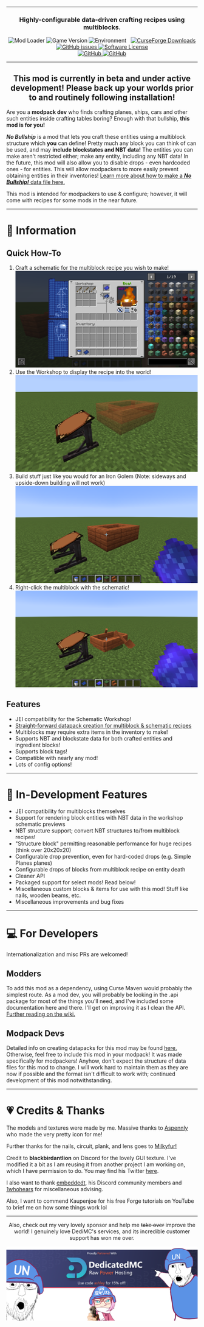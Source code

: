 <div style="text-align: center;">

___

### Highly-configurable data-driven crafting recipes using multiblocks.

<img alt="Mod Loader" src="https://img.shields.io/badge/mod_loader-forge-ffe8e9?style=for-the-badge&labelColor=ffced2">
<img alt="Game Version" src="https://img.shields.io/badge/game_version-1.19.2-ffe8e9?style=for-the-badge&labelColor=ffced2">
<img alt="Environment" src="https://img.shields.io/badge/environment-client | server-ffe8e9?style=for-the-badge&labelColor=ffced2">
&nbsp;
<a href="https://www.curseforge.com/minecraft/mc-mods/no-bullship" rel="nofollow">
    <img alt="CurseForge Downloads" src="https://img.shields.io/curseforge/dt/946299?style=for-the-badge&logo=curseforge&labelColor=ffceea&color=ffe8f5">
</a>
<a href="https://github.com/kawaiicakes/NoBullship/blob/main/LICENSE" rel="nofollow">
    <img alt="GitHub issues" src="https://img.shields.io/github/issues/kawaiicakes/NoBullship?style=for-the-badge&logo=github&labelColor=ffceea&color=ffe8f5&link=https%3A%2F%2Fgithub.com%2Fkawaiicakes%2FNoFortnite">
</a>
<a href="https://www.curseforge.com/minecraft/mc-mods/no-bullship" rel="nofollow">
    <img alt="Software License" src="https://img.shields.io/badge/license-MIT-ffe8f5?style=for-the-badge&labelColor=ffceea">
</a>
<br>
<a href="https://github.com/kawaiicakes" rel="nofollow">
    <img alt="GitHub" src="https://img.shields.io/badge/-github-fee8ff?style=for-the-badge&logo=github&labelColor=fcceff">
</a>
<a href="https://discord.gg/EKESYp3RWN" rel="nofollow">
    <img alt="GitHub" src="https://img.shields.io/badge/-discord-fee8ff?style=for-the-badge&logo=discord&labelColor=fcceff">
</a>

___

## This mod is currently in beta and under active development! Please back up your worlds prior to and routinely following installation!

</div>

Are you a **modpack dev** who finds crafting planes, ships, cars and other such entities inside crafting tables boring?
Enough with that bullship, **this mod is for you!**

**_No Bullship_** is a mod that lets you craft these entities using a multiblock structure which **you** can define! Pretty much any block you can think of can be used, and may **include blockstates and NBT data!**
The entities you can make aren't restricted either; make any entity, including any NBT data! In the future, this mod will also allow you to disable drops - even hardcoded ones - for entities.
This will allow modpackers to more easily prevent obtaining entities in their inventories! [Learn more about how to make a **_No Bullship!_** data file here.](https://github.com/kawaiicakes/NoBullship/wiki)

This mod is intended for modpackers to use & configure; however, it will come with recipes for some mods in the near future.

---

# 📖 Information

## Quick How-To
1. Craft a schematic for the multiblock recipe you wish to make! 
![Schematic for a boat](2023-12-07_21.02.38.png)
2. Use the Workshop to display the recipe into the world!
![Schematic preview in world](2023-12-07_21.03.35.png)
3. Build stuff just like you would for an Iron Golem (Note: sideways and upside-down building will not work)
![Built multiblock](2023-12-07_21.04.11.png)
4. Right-click the multiblock with the schematic! 
![Build!](2023-12-07_21.04.59.png)

## Features
- JEI compatibility for the Schematic Workshop!
- [Straight-forward datapack creation for multiblock & schematic recipes](https://github.com/kawaiicakes/NoBullship/wiki)
- Multiblocks may require extra items in the inventory to make!
- Supports NBT and blockstate data for both crafted entities and ingredient blocks!
- Supports block tags!
- Compatible with nearly any mod!
- Lots of config options!

___

# 📝 In-Development Features

- JEI compatibility for multiblocks themselves
- Support for rendering block entities with NBT data in the workshop schematic previews
- NBT structure support; convert NBT structures to/from multiblock recipes!
- "Structure block" permitting reasonable performance for huge recipes (think over 20x20x20)
- Configurable drop prevention, even for hard-coded drops (e.g. Simple Planes planes)
- Configurable drops of blocks from multiblock recipe on entity death
- Cleaner API
- Packaged support for select mods! Read below!
- Miscellaneous custom blocks & items for use with this mod! Stuff like nails, wooden beams, etc.
- Miscellaneous improvements and bug fixes

---

# 💻 For Developers

Internationalization and misc PRs are welcomed!

## Modders
To add this mod as a dependency, using Curse Maven would probably the simplest route.
As a mod dev, you will probably be looking in the .api package for most of the things you'll need, and I've included some
documentation here and there. I'll get on improving it as I clean the API. [Further reading on the wiki.](https://github.com/kawaiicakes/NoBullship/wiki)

## Modpack Devs
Detailed info on creating datapacks for this mod may be found [here.](https://github.com/kawaiicakes/NoBullship/wiki) Otherwise, feel free to include this mod in your modpack! It was made specifically for modpackers!
Anyhow, don't expect the structure of data files for this mod to change. I will work hard to maintain them as they are now if possible and the format isn't difficult to work with; continued development of this mod notwithstanding.


---

# 💗 Credits & Thanks

The models and textures were made by me. Massive thanks to [Aspennly](https://twitter.com/Aspennly_) who made the very pretty icon for me!

Further thanks for the nails, circuit, plank, and lens goes to [Milkyfur!](https://www.curseforge.com/members/milkyfur/projects)

Credit to **blackbirdantlion** on Discord for the lovely GUI texture. I've modified it a bit as I am reusing it from another project I am working on, which I have permission to do. You may find his Twitter [here](https://twitter.com/BlackbirdieAnt).

I also want to thank [embeddedt](https://github.com/embeddedt), his Discord community members and [1whohears](https://github.com/1whohears) for miscellaneous advising.

Also, I want to commend Kaupenjoe for his free Forge tutorials on YouTube to brief me on how some things work lol

___

<div style="text-align: center;">Also, check out my very lovely sponsor and help me <s>take over</s> improve the world! I genuinely love DediMC's services, and its incredible customer support has won me over.</div>

[![Sponsor!](https://github.com/kawaiicakes/kawaiicakes.github.io/blob/main/dedimcashley.png?raw=true 'Sponsor!')](https://dedimc.promo/ashley)